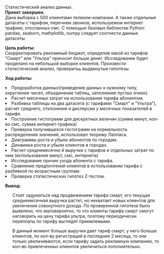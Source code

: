 Статистический анализ данных.<br>
<b>Проект завершен.</b><br>
Дана выборка с 500 клиентами телеком-компании. А также отдельные датасеты с тарифом, перечнем звонков, используемом интернет трафике, отосланных смс.
С помощью базовых библиотек Python: pandas, seaborn, mathplotlib, numpy следует соотнести данные датасеты.

<b>Цель работы:</b><br>
Скорректировать рекламный бюджет, определив какой из тарифов "Смарт" или "Ультра" приносит больше денег. Исследование будет проделано на небольшой выборке клиентов.
Произвести статистический анализ, проверитьь выдвинутые гипотезы.

<b>Ход работы:</b><br>
<li>Предоработка данных(приведение данных к нужному типу, округление чисел, объединение таблиц, заполнение пустых ячеек).</li>
<li>Расчет месячных затрат на использование тарифа абонентом.</li>
<li>Разбивка таблицы на два датасета (с тарифами "Смарт" и "Ультра"), расчет среднего, отклонения и дисперсии у месячных показателей в тарифе.</li>
<li>Построение гистограмм для дискретных величин (сумма минут, кол-во смс, сумма интернет-трафика)</li>
<li>Проверка получившихся гистограмм на нормальность распределения значений, использовал теорему Лапласа.</li>
<li>Диаграммы роста и убыли абонентов по городам.</li>
<li>Динамика роста и убыли клиентов в городах.</li>
<li>Расчет среднемесячно й выручки с тарифов и отдельных затрат по ним (использование минут, смс, интернета)</li>
<li>Исследование причин ухода абонента с тарифа.</li>
<li>Сравнение предпочтений клиентов в использовании тарифа с разбивкой по возрастным группам.</li>
<li>Проверка статистических гипотез Z-тестом.</li>

<b>Вывод:</b><br>
<ol>Стоит задуматься над продвижением тарифа смарт, его текущая среднемесячная выручка растет, но нехватает новых клиентов для увеличения совокупного дохода. По проверенной гипотезе было выявлено, что маловероятно, то что клиенты тарифа смарт смогут наговорить на цену тарифа ультра, поэтому периодически переплаты по тарифу выглядят приемлемыми.</ol>
<ol>В данный момент больше выручки дает тариф смарт, у него больше клиентов, по кол-ву регистраций в последние 2 месяца, то они только увеличиваются, если тарифу задать рекламную компанию, то кол-во привлеченных клиентов увеличиться лополнительно.</ol>
